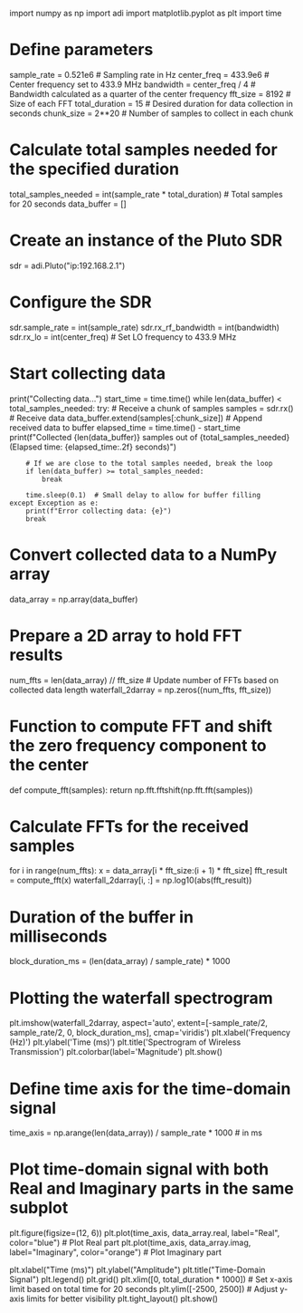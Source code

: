 import numpy as np
import adi
import matplotlib.pyplot as plt
import time

# Define parameters
sample_rate = 0.521e6  # Sampling rate in Hz
center_freq = 433.9e6  # Center frequency set to 433.9 MHz
bandwidth = center_freq / 4  # Bandwidth calculated as a quarter of the center frequency
fft_size = 8192  # Size of each FFT
total_duration = 15  # Desired duration for data collection in seconds
chunk_size = 2**20  # Number of samples to collect in each chunk

# Calculate total samples needed for the specified duration
total_samples_needed = int(sample_rate * total_duration)  # Total samples for 20 seconds
data_buffer = []

# Create an instance of the Pluto SDR
sdr = adi.Pluto("ip:192.168.2.1")

# Configure the SDR
sdr.sample_rate = int(sample_rate)
sdr.rx_rf_bandwidth = int(bandwidth)
sdr.rx_lo = int(center_freq)  # Set LO frequency to 433.9 MHz

# Start collecting data
print("Collecting data...")
start_time = time.time()
while len(data_buffer) < total_samples_needed:
    try:
        # Receive a chunk of samples
        samples = sdr.rx()  # Receive data
        data_buffer.extend(samples[:chunk_size])  # Append received data to buffer
        elapsed_time = time.time() - start_time
        print(f"Collected {len(data_buffer)} samples out of {total_samples_needed} (Elapsed time: {elapsed_time:.2f} seconds)")
        
        # If we are close to the total samples needed, break the loop
        if len(data_buffer) >= total_samples_needed:
            break
            
        time.sleep(0.1)  # Small delay to allow for buffer filling
    except Exception as e:
        print(f"Error collecting data: {e}")
        break

# Convert collected data to a NumPy array
data_array = np.array(data_buffer)

# Prepare a 2D array to hold FFT results
num_ffts = len(data_array) // fft_size  # Update number of FFTs based on collected data length
waterfall_2darray = np.zeros((num_ffts, fft_size))

# Function to compute FFT and shift the zero frequency component to the center
def compute_fft(samples):
    return np.fft.fftshift(np.fft.fft(samples))

# Calculate FFTs for the received samples
for i in range(num_ffts):
    x = data_array[i * fft_size:(i + 1) * fft_size]
    fft_result = compute_fft(x)
    waterfall_2darray[i, :] = np.log10(abs(fft_result))

# Duration of the buffer in milliseconds
block_duration_ms = (len(data_array) / sample_rate) * 1000

# Plotting the waterfall spectrogram
plt.imshow(waterfall_2darray, aspect='auto', extent=[-sample_rate/2, sample_rate/2, 0, block_duration_ms], cmap='viridis')
plt.xlabel('Frequency (Hz)')
plt.ylabel('Time (ms)')
plt.title('Spectrogram of Wireless Transmission')
plt.colorbar(label='Magnitude')
plt.show()

# Define time axis for the time-domain signal
time_axis = np.arange(len(data_array)) / sample_rate * 1000  # in ms

# Plot time-domain signal with both Real and Imaginary parts in the same subplot
plt.figure(figsize=(12, 6))
plt.plot(time_axis, data_array.real, label="Real", color="blue")  # Plot Real part
plt.plot(time_axis, data_array.imag, label="Imaginary", color="orange")  # Plot Imaginary part

plt.xlabel("Time (ms)")
plt.ylabel("Amplitude")
plt.title("Time-Domain Signal")
plt.legend()
plt.grid()
plt.xlim([0, total_duration * 1000])  # Set x-axis limit based on total time for 20 seconds
plt.ylim([-2500, 2500])  # Adjust y-axis limits for better visibility
plt.tight_layout()
plt.show()
